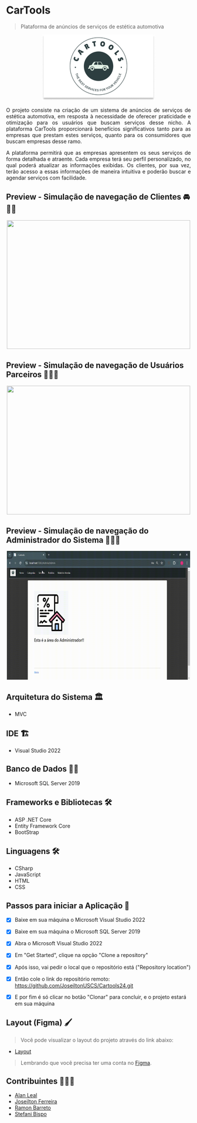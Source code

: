 # CarTools
>Plataforma de anúncios de serviços de estética automotiva

<p align="center">
  <img alt="logo_cartools" src="wwwroot/images/cartools.png">
</p>

<p align="justify">
O projeto consiste na criação de um sistema de anúncios de serviços de estética automotiva, em resposta à necessidade de oferecer praticidade e     otimização para os usuários que buscam serviços desse nicho. A plataforma CarTools proporcionará benefícios significativos tanto para as empresas que prestam estes serviços, quanto para os consumidores que buscam empresas desse ramo.
</p>

<p align="justify">
A plataforma permitirá que as empresas apresentem os seus serviços de forma detalhada e atraente. Cada empresa terá seu perfil personalizado, no qual poderá atualizar as informações exibidas. Os clientes, por sua vez, terão acesso a essas informações de maneira intuitiva e poderão buscar e agendar serviços com facilidade. 
</p>


## Preview - Simulação de navegação de Clientes 🚘🧍‍♂️
<p align="center">
  <img height="350" width="500" src="wwwroot/images/.github/Cliente_Navegacao.gif">
</p>


## Preview - Simulação de navegação de Usuários Parceiros 🏬👨‍🔧
<p align="center">
  <img height="350" width="500" src="wwwroot/images/.github/Parceiro__Navegacao.gif">
</p>


## Preview - Simulação de navegação do Administrador do Sistema 🏬👨‍🔧
<p align="center">
  <img height="350" width="500" src="wwwroot/images/.github/Admin_Navegacao.gif">
</p>


## Arquitetura do Sistema 🏛️
- MVC

  
## IDE 🏗️
- Visual Studio 2022


## Banco de Dados 🏦🎲
- Microsoft SQL Server 2019


## Frameworks e Bibliotecas 🛠

- ASP .NET Core
- Entity Framework Core
- BootStrap


## Linguagens 🛠

- CSharp
- JavaScript
- HTML
- CSS



## Passos para iniciar a Aplicação 🛫
- [x] Baixe em sua máquina o Microsoft Visual Studio 2022
- [x] Baixe em sua máquina o Microsoft SQL Server 2019
- [x] Abra o Microsoft Visual Studio 2022
- [x] Em "Get Started", clique na opção "Clone a repository"
- [x] Após isso, vai pedir o local que o repositório está ("Repository location")
- [x] Então cole o link do repositório remoto: https://github.com/JoseiltonUSCS/Cartools24.git 
- [x] E por fim é só clicar no botão "Clonar" para concluir, e o projeto estará em sua máquina


## Layout (Figma) 🖌️

>Você pode visualizar o layout do projeto através do link abaixo:

- [Layout](https://www.figma.com/design/U62wmxOMy3z8U2Tt03GbRC/CarTools-Web_fluxo?node-id=0-1&t=mUnPXOJI6CcpGpdg-0)

> Lembrando que você precisa ter uma conta no [Figma](http://figma.com/).



## Contribuintes 👨🏽‍🎓

- <a target="_blank" href="*">Alan Leal</a>
- <a target="_blank" href="https://github.com/JoseiltonUSCS">Joseilton Ferreira</a>
- <a target="_blank" href="https://www.linkedin.com/in/ramon-barreto-076191180/">Ramon Barreto</a>
- <a target="_blank" href="*">Stefani Bispo</a>
